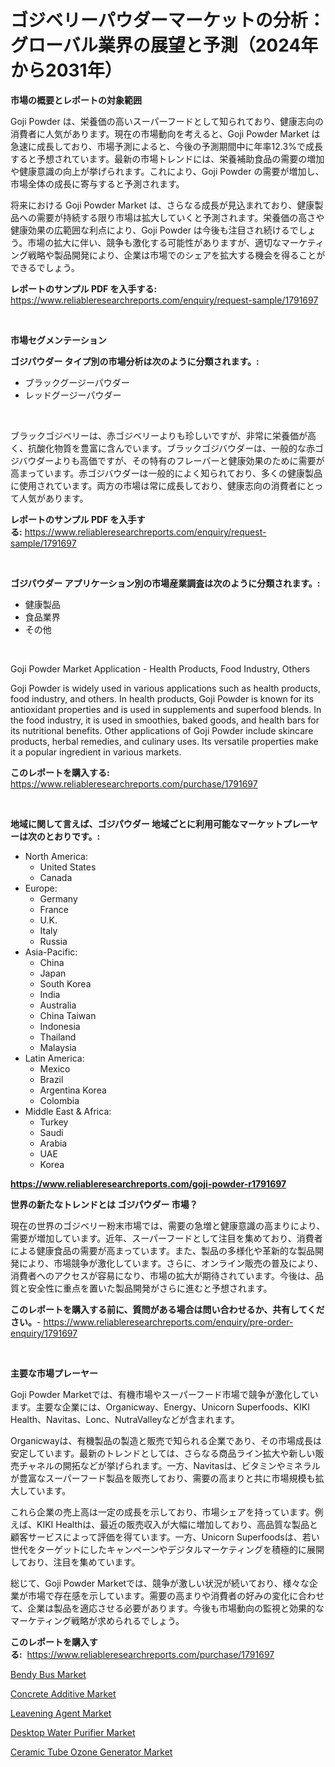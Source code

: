 <p><h1>ゴジベリーパウダーマーケットの分析：グローバル業界の展望と予測（2024年から2031年）</h1></p><p><strong>市場の概要とレポートの対象範囲</strong></p>
<p><p>Goji Powder は、栄養価の高いスーパーフードとして知られており、健康志向の消費者に人気があります。現在の市場動向を考えると、Goji Powder Market は急速に成長しており、市場予測によると、今後の予測期間中に年率12.3%で成長すると予想されています。最新の市場トレンドには、栄養補助食品の需要の増加や健康意識の向上が挙げられます。これにより、Goji Powder の需要が増加し、市場全体の成長に寄与すると予測されます。</p><p>将来における Goji Powder Market は、さらなる成長が見込まれており、健康製品への需要が持続する限り市場は拡大していくと予測されます。栄養価の高さや健康効果の広範囲な利点により、Goji Powder は今後も注目され続けるでしょう。市場の拡大に伴い、競争も激化する可能性がありますが、適切なマーケティング戦略や製品開発により、企業は市場でのシェアを拡大する機会を得ることができるでしょう。</p></p>
<p><strong>レポートのサンプル PDF を入手する:</strong> <a href="https://www.reliableresearchreports.com/enquiry/request-sample/1791697">https://www.reliableresearchreports.com/enquiry/request-sample/1791697</a></p>
<p>&nbsp;</p>
<p><strong>市場セグメンテーション</strong></p>
<p><strong>ゴジパウダー タイプ別の市場分析は次のように分類されます。:</strong></p>
<p><ul><li>ブラックグージーパウダー</li><li>レッドグージーパウダー</li></ul></p>
<p>&nbsp;</p>
<p><p>ブラックゴジベリーは、赤ゴジベリーよりも珍しいですが、非常に栄養価が高く、抗酸化物質を豊富に含んでいます。ブラックゴジバウダーは、一般的な赤ゴジバウダーよりも高価ですが、その特有のフレーバーと健康効果のために需要が高まっています。赤ゴジバウダーは一般的によく知られており、多くの健康製品に使用されています。両方の市場は常に成長しており、健康志向の消費者にとって人気があります。</p></p>
<p><strong>レポートのサンプル PDF を入手する:</strong>&nbsp;<a href="https://www.reliableresearchreports.com/enquiry/request-sample/1791697">https://www.reliableresearchreports.com/enquiry/request-sample/1791697</a></p>
<p>&nbsp;</p>
<p><strong> ゴジパウダー アプリケーション別の市場産業調査は次のように分類されます。:</strong></p>
<p><ul><li>健康製品</li><li>食品業界</li><li>その他</li></ul></p>
<p>&nbsp;</p>
<p><p>Goji Powder Market Application - Health Products, Food Industry, Others</p><p>Goji Powder is widely used in various applications such as health products, food industry, and others. In health products, Goji Powder is known for its antioxidant properties and is used in supplements and superfood blends. In the food industry, it is used in smoothies, baked goods, and health bars for its nutritional benefits. Other applications of Goji Powder include skincare products, herbal remedies, and culinary uses. Its versatile properties make it a popular ingredient in various markets.</p></p>
<p><strong>このレポートを購入する:</strong>&nbsp; <a href="https://www.reliableresearchreports.com/purchase/1791697">https://www.reliableresearchreports.com/purchase/1791697</a></p>
<p>&nbsp;</p>
<p><strong>地域に関して言えば、ゴジパウダー 地域ごとに利用可能なマーケットプレーヤーは次のとおりです。:</strong></p>
<p><ul>
    <li>
        North America:
        <ul>
            <li>United States</li>
            <li>Canada</li>
        </ul>
    </li>
    <li>
        Europe:
        <ul>
            <li>Germany</li>
            <li>France</li>
            <li>U.K.</li>
            <li>Italy</li>
            <li>Russia</li>
        </ul>
    </li>
    <li>
        Asia-Pacific:
        <ul>
            <li>China</li>
            <li>Japan</li>
            <li>South Korea</li>
            <li>India</li>
            <li>Australia</li>
            <li>China Taiwan</li>
            <li>Indonesia</li>
            <li>Thailand</li>
            <li>Malaysia</li>
        </ul>
    </li>
    <li>
        Latin America:
        <ul>
            <li>Mexico</li>
            <li>Brazil</li>
            <li>Argentina Korea</li>
            <li>Colombia</li>
        </ul>
    </li>
    <li>
        Middle East & Africa:
        <ul>
            <li>Turkey</li>
            <li>Saudi</li>
            <li>Arabia</li>
            <li>UAE</li>
            <li>Korea</li>
        </ul>
    </li>
    </ul></p>
<p><strong><a href="https://www.reliableresearchreports.com/goji-powder-r1791697">https://www.reliableresearchreports.com/goji-powder-r1791697</a></strong>&nbsp;</p>
<p><strong>世界の新たなトレンドとは ゴジパウダー 市場？</strong></p>
<p><p>現在の世界のゴジベリー粉末市場では、需要の急増と健康意識の高まりにより、需要が増加しています。近年、スーパーフードとして注目を集めており、消費者による健康食品の需要が高まっています。また、製品の多様化や革新的な製品開発により、市場競争が激化しています。さらに、オンライン販売の普及により、消費者へのアクセスが容易になり、市場の拡大が期待されています。今後は、品質と安全性に重点を置いた製品開発がさらに進むと予想されます。</p></p>
<p><strong>このレポートを購入する前に、質問がある場合は問い合わせるか、共有してください。</strong>- <a href="https://www.reliableresearchreports.com/enquiry/pre-order-enquiry/1791697">https://www.reliableresearchreports.com/enquiry/pre-order-enquiry/1791697</a></p>
<p>&nbsp;</p>
<p><strong>主要な市場プレーヤー</strong></p>
<p><p>Goji Powder Marketでは、有機市場やスーパーフード市場で競争が激化しています。主要な企業には、Organicway、Energy、Unicorn Superfoods、KIKI Health、Navitas、Lonc、NutraValleyなどが含まれます。</p><p>Organicwayは、有機製品の製造と販売で知られる企業であり、その市場成長は安定しています。最新のトレンドとしては、さらなる商品ライン拡大や新しい販売チャネルの開拓などが挙げられます。一方、Navitasは、ビタミンやミネラルが豊富なスーパーフード製品を販売しており、需要の高まりと共に市場規模も拡大しています。</p><p>これら企業の売上高は一定の成長を示しており、市場シェアを持っています。例えば、KIKI Healthは、最近の販売収入が大幅に増加しており、高品質な製品と顧客サービスによって評価を得ています。一方、Unicorn Superfoodsは、若い世代をターゲットにしたキャンペーンやデジタルマーケティングを積極的に展開しており、注目を集めています。</p><p>総じて、Goji Powder Marketでは、競争が激しい状況が続いており、様々な企業が市場で存在感を示しています。需要の高まりや消費者の好みの変化に合わせて、企業は製品を適応させる必要があります。今後も市場動向の監視と効果的なマーケティング戦略が求められるでしょう。</p></p>
<p><strong>このレポートを購入する:</strong>&nbsp;&nbsp;<a href="https://www.reliableresearchreports.com/purchase/1791697">https://www.reliableresearchreports.com/purchase/1791697</a></p>
<p><p><a href="https://www.linkedin.com/pulse/bendy-bus-market-research-report-provides-thorough-industry-kpvje?trackingId=BTt421AR8lL59KUIWcfTMA%3D%3D">Bendy Bus Market</a></p><p><a href="https://issuu.com/reportprime-2/docs/concrete-additive-market-size-2030.pptx">Concrete Additive Market</a></p><p><a href="https://issuu.com/reportprime-2/docs/leavening-agent-market-size-2030.pptx">Leavening Agent Market</a></p><p><a href="https://github.com/lbird53714/Market-Research-Report-List-4/blob/main/desktop-water-purifier-market.md">Desktop Water Purifier Market</a></p><p><a href="https://github.com/dringals/Market-Research-Report-List-3/blob/main/ceramic-tube-ozone-generator-market.md">Ceramic Tube Ozone Generator Market</a></p></p>